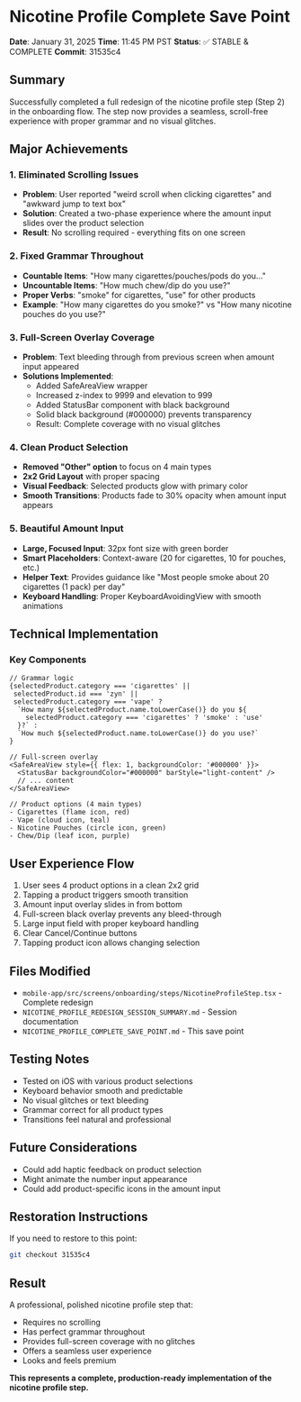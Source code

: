# Nicotine Profile Complete Save Point
**Date**: January 31, 2025
**Time**: 11:45 PM PST
**Status**: ✅ STABLE & COMPLETE
**Commit**: 31535c4

## Summary
Successfully completed a full redesign of the nicotine profile step (Step 2) in the onboarding flow. The step now provides a seamless, scroll-free experience with proper grammar and no visual glitches.

## Major Achievements

### 1. Eliminated Scrolling Issues
- **Problem**: User reported "weird scroll when clicking cigarettes" and "awkward jump to text box"
- **Solution**: Created a two-phase experience where the amount input slides over the product selection
- **Result**: No scrolling required - everything fits on one screen

### 2. Fixed Grammar Throughout
- **Countable Items**: "How many cigarettes/pouches/pods do you..."
- **Uncountable Items**: "How much chew/dip do you use?"
- **Proper Verbs**: "smoke" for cigarettes, "use" for other products
- **Example**: "How many cigarettes do you smoke?" vs "How many nicotine pouches do you use?"

### 3. Full-Screen Overlay Coverage
- **Problem**: Text bleeding through from previous screen when amount input appeared
- **Solutions Implemented**:
  - Added SafeAreaView wrapper
  - Increased z-index to 9999 and elevation to 999
  - Added StatusBar component with black background
  - Solid black background (#000000) prevents transparency
  - Result: Complete coverage with no visual glitches

### 4. Clean Product Selection
- **Removed "Other" option** to focus on 4 main types
- **2x2 Grid Layout** with proper spacing
- **Visual Feedback**: Selected products glow with primary color
- **Smooth Transitions**: Products fade to 30% opacity when amount input appears

### 5. Beautiful Amount Input
- **Large, Focused Input**: 32px font size with green border
- **Smart Placeholders**: Context-aware (20 for cigarettes, 10 for pouches, etc.)
- **Helper Text**: Provides guidance like "Most people smoke about 20 cigarettes (1 pack) per day"
- **Keyboard Handling**: Proper KeyboardAvoidingView with smooth animations

## Technical Implementation

### Key Components
```tsx
// Grammar logic
{selectedProduct.category === 'cigarettes' || 
 selectedProduct.id === 'zyn' || 
 selectedProduct.category === 'vape' ? 
  `How many ${selectedProduct.name.toLowerCase()} do you ${
    selectedProduct.category === 'cigarettes' ? 'smoke' : 'use'
  }?` :
  `How much ${selectedProduct.name.toLowerCase()} do you use?`
}

// Full-screen overlay
<SafeAreaView style={{ flex: 1, backgroundColor: '#000000' }}>
  <StatusBar backgroundColor="#000000" barStyle="light-content" />
  // ... content
</SafeAreaView>

// Product options (4 main types)
- Cigarettes (flame icon, red)
- Vape (cloud icon, teal) 
- Nicotine Pouches (circle icon, green)
- Chew/Dip (leaf icon, purple)
```

## User Experience Flow
1. User sees 4 product options in a clean 2x2 grid
2. Tapping a product triggers smooth transition
3. Amount input overlay slides in from bottom
4. Full-screen black overlay prevents any bleed-through
5. Large input field with proper keyboard handling
6. Clear Cancel/Continue buttons
7. Tapping product icon allows changing selection

## Files Modified
- `mobile-app/src/screens/onboarding/steps/NicotineProfileStep.tsx` - Complete redesign
- `NICOTINE_PROFILE_REDESIGN_SESSION_SUMMARY.md` - Session documentation
- `NICOTINE_PROFILE_COMPLETE_SAVE_POINT.md` - This save point

## Testing Notes
- Tested on iOS with various product selections
- Keyboard behavior smooth and predictable
- No visual glitches or text bleeding
- Grammar correct for all product types
- Transitions feel natural and professional

## Future Considerations
- Could add haptic feedback on product selection
- Might animate the number input appearance
- Could add product-specific icons in the amount input

## Restoration Instructions
If you need to restore to this point:
```bash
git checkout 31535c4
```

## Result
A professional, polished nicotine profile step that:
- Requires no scrolling
- Has perfect grammar throughout
- Provides full-screen coverage with no glitches
- Offers a seamless user experience
- Looks and feels premium

**This represents a complete, production-ready implementation of the nicotine profile step.** 